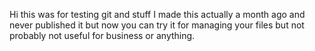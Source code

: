 Hi this was for testing git and stuff I made this actually a month ago and never published it but now you can try it for managing your files but not probably not useful for business or anything.
